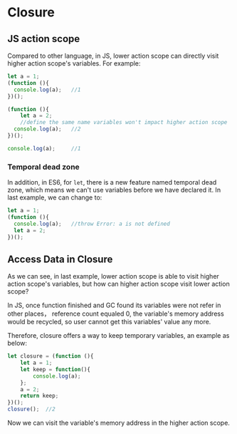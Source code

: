 # Closure

## JS action scope

Compared to other language, in JS, lower action scope can directly visit higher action scope's variables.
For example:

```js
let a = 1;
(function (){
  console.log(a);   //1
})();

(function (){
    let a = 2;
    //define the same name variables won't impact higher action scope
  console.log(a);   //2
})();

console.log(a);     //1
```

### Temporal dead zone

In addition, in ES6, for `let`, there is a new feature named temporal dead zone, which means we can't use variables before we have declared it. In last example, we can change to:

```js
let a = 1;
(function (){
  console.log(a);   //throw Error: a is not defined
  let a = 2;
})();
```

## Access Data in Closure

As we can see, in last example, lower action scope is able to visit higher action scope's variables, but how can higher action scope visit lower action scope?

In JS, once function finished and GC found its variables were not refer in other places， reference count equaled 0, the variable's memory address would be recycled, so user cannot get this variables' value any more.

Therefore, closure offers a way to keep temporary variables, an example as below:

```js
let closure = (function (){
    let a = 1;  
    let keep = function(){
        console.log(a);
    };
    a = 2;
    return keep;
})();
closure();  //2
```

Now we can visit the variable's memory address in the higher action scope.
